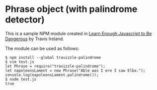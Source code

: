 # Phrase object (with palindrome detector)

This is a sample NPM module created in [Learn Enough Javascript to Be Dangerous](https://www.learnenough.com/javascript-tutorial) by Travis Ireland.

The module can be used as follows:

```
$ npm install --global travizzle-palindrome
$ vim test.js
let Phrase = require("travizzle-palindrome");
let napoleonsLament = new Phrase("Able was I ere I saw Elba.");
console.log(napoleonsLament.palindrome());
$ node test.js
true
```

